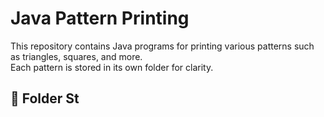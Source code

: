 # Java Pattern Printing

This repository contains Java programs for printing various patterns such as triangles, squares, and more.  
Each pattern is stored in its own folder for clarity.

## 📂 Folder St
